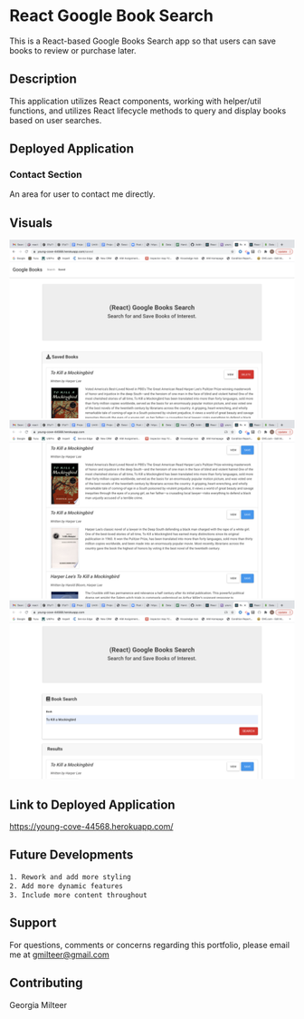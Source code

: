 # React Google Book Search

This is a React-based Google Books Search app so that users can save books to review or purchase later.

## Description

This application utilizes React components, working with helper/util functions, and utilizes React lifecycle methods to query and display books based on user searches.

## Deployed Application

### Contact Section

An area for user to contact me directly.

## Visuals

![](client/Assets/Google1.png)
![](client/Assets/google2.png)
![](client/Assets/Google3.png)

## Link to Deployed Application

https://young-cove-44568.herokuapp.com/

## Future Developments

    1. Rework and add more styling
    2. Add more dynamic features
    3. Include more content throughout

## Support

For questions, comments or concerns regarding this portfolio, please email me at gmilteer@gmail.com

## Contributing

Georgia Milteer
